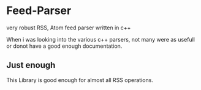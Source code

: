 # Feed-Parser
very robust RSS, Atom feed parser written in c++

When i was looking into the various c++ parsers, not many were as usefull or donot have a good enough documentation.
## Just enough
This Library is good enough for almost all RSS operations.
